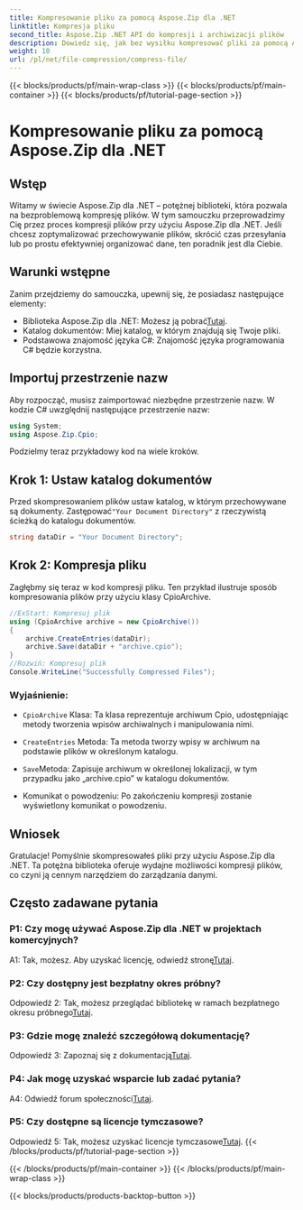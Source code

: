 ```yaml
---
title: Kompresowanie pliku za pomocą Aspose.Zip dla .NET
linktitle: Kompresja pliku
second_title: Aspose.Zip .NET API do kompresji i archiwizacji plików
description: Dowiedz się, jak bez wysiłku kompresować pliki za pomocą Aspose.Zip dla .NET. Postępuj zgodnie z naszym samouczkiem krok po kroku, aby efektywnie zarządzać plikami.
weight: 10
url: /pl/net/file-compression/compress-file/
---
```


{{< blocks/products/pf/main-wrap-class >}}
{{< blocks/products/pf/main-container >}}
{{< blocks/products/pf/tutorial-page-section >}}

# Kompresowanie pliku za pomocą Aspose.Zip dla .NET

## Wstęp

Witamy w świecie Aspose.Zip dla .NET – potężnej biblioteki, która pozwala na bezproblemową kompresję plików. W tym samouczku przeprowadzimy Cię przez proces kompresji plików przy użyciu Aspose.Zip dla .NET. Jeśli chcesz zoptymalizować przechowywanie plików, skrócić czas przesyłania lub po prostu efektywniej organizować dane, ten poradnik jest dla Ciebie.

## Warunki wstępne

Zanim przejdziemy do samouczka, upewnij się, że posiadasz następujące elementy:

-  Biblioteka Aspose.Zip dla .NET: Możesz ją pobrać[Tutaj](https://releases.aspose.com/zip/net/).
- Katalog dokumentów: Miej katalog, w którym znajdują się Twoje pliki.
- Podstawowa znajomość języka C#: Znajomość języka programowania C# będzie korzystna.

## Importuj przestrzenie nazw

Aby rozpocząć, musisz zaimportować niezbędne przestrzenie nazw. W kodzie C# uwzględnij następujące przestrzenie nazw:

```csharp
using System;
using Aspose.Zip.Cpio;
```

Podzielmy teraz przykładowy kod na wiele kroków.

## Krok 1: Ustaw katalog dokumentów

 Przed skompresowaniem plików ustaw katalog, w którym przechowywane są dokumenty. Zastępować`"Your Document Directory"` z rzeczywistą ścieżką do katalogu dokumentów.

```csharp
string dataDir = "Your Document Directory";
```

## Krok 2: Kompresja pliku

Zagłębmy się teraz w kod kompresji pliku. Ten przykład ilustruje sposób kompresowania plików przy użyciu klasy CpioArchive.

```csharp
//ExStart: Kompresuj plik
using (CpioArchive archive = new CpioArchive())
{
    archive.CreateEntries(dataDir);
    archive.Save(dataDir + "archive.cpio");
}
//Rozwiń: Kompresuj plik
Console.WriteLine("Successfully Compressed Files");
```

### Wyjaśnienie:

- `CpioArchive` Klasa: Ta klasa reprezentuje archiwum Cpio, udostępniając metody tworzenia wpisów archiwalnych i manipulowania nimi.

- `CreateEntries` Metoda: Ta metoda tworzy wpisy w archiwum na podstawie plików w określonym katalogu.

- `Save`Metoda: Zapisuje archiwum w określonej lokalizacji, w tym przypadku jako „archive.cpio” w katalogu dokumentów.

- Komunikat o powodzeniu: Po zakończeniu kompresji zostanie wyświetlony komunikat o powodzeniu.

## Wniosek

Gratulacje! Pomyślnie skompresowałeś pliki przy użyciu Aspose.Zip dla .NET. Ta potężna biblioteka oferuje wydajne możliwości kompresji plików, co czyni ją cennym narzędziem do zarządzania danymi.

## Często zadawane pytania

### P1: Czy mogę używać Aspose.Zip dla .NET w projektach komercyjnych?

 A1: Tak, możesz. Aby uzyskać licencję, odwiedź stronę[Tutaj](https://purchase.aspose.com/buy).

### P2: Czy dostępny jest bezpłatny okres próbny?

 Odpowiedź 2: Tak, możesz przeglądać bibliotekę w ramach bezpłatnego okresu próbnego[Tutaj](https://releases.aspose.com/).

### P3: Gdzie mogę znaleźć szczegółową dokumentację?

 Odpowiedź 3: Zapoznaj się z dokumentacją[Tutaj](https://reference.aspose.com/zip/net/).

### P4: Jak mogę uzyskać wsparcie lub zadać pytania?

 A4: Odwiedź forum społeczności[Tutaj](https://forum.aspose.com/c/zip/37).

### P5: Czy dostępne są licencje tymczasowe?

 Odpowiedź 5: Tak, możesz uzyskać licencje tymczasowe[Tutaj](https://purchase.aspose.com/temporary-license/).
{{< /blocks/products/pf/tutorial-page-section >}}

{{< /blocks/products/pf/main-container >}}
{{< /blocks/products/pf/main-wrap-class >}}

{{< blocks/products/products-backtop-button >}}
